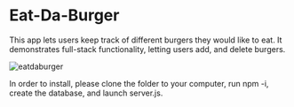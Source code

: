# Eat-Da-Burger
This app lets users keep track of different burgers they would like to eat.  It demonstrates full-stack functionality, letting users add, and delete burgers.

![eatdaburger](https://user-images.githubusercontent.com/41648281/53094686-15830880-34d8-11e9-8270-4a9a98631c1a.gif)

In order to install, please clone the folder to your computer, run npm -i, create the database, and launch server.js.
